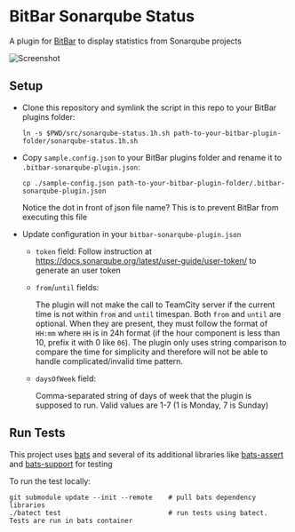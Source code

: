 # BitBar Sonarqube Status

A plugin for [BitBar](https://github.com/matryer/bitbar) to display statistics from Sonarqube projects

![Screenshot](https://i.imgur.com/foGh0kq.png)

## Setup

- Clone this repository and symlink the script in this repo to your BitBar plugins folder:

    ```
    ln -s $PWD/src/sonarqube-status.1h.sh path-to-your-bitbar-plugin-folder/sonarqube-status.1h.sh
    ```

- Copy `sample.config.json` to your BitBar plugins folder and rename it to `.bitbar-sonarqube-plugin.json`:

    ```
    cp ./sample-config.json path-to-your-bitbar-plugin-folder/.bitbar-sonarqube-plugin.json
    ```

    Notice the dot in front of json file name? This is to prevent BitBar from executing this file

- Update configuration in your `bitbar-sonarqube-plugin.json`
    - `token` field:
        Follow instruction at https://docs.sonarqube.org/latest/user-guide/user-token/ to generate an user token

    - `from`/`until` fields:

        The plugin will not make the call to TeamCity server if the current time is not within `from` and `until` timespan. Both `from` and `until` are optional. When they are present, they must follow the format of `HH:mm` where `HH` is in 24h format (if the hour component is less than 10, prefix it with 0 like `06`). The plugin only uses string comparison to compare the time for simplicity and therefore will not be able to handle complicated/invalid time pattern.

    - `daysOfWeek` field:

        Comma-separated string of days of week that the plugin is supposed to run. Valid values are 1-7 (1 is Monday, 7 is Sunday)

## Run Tests

This project uses [bats](https://github.com/bats-core/bats-core) and several of its additional libraries like [bats-assert](https://github.com/bats-core/bats-assert) and [bats-support](https://github.com/bats-core/bats-support) for testing

To run the test locally:

```
git submodule update --init --remote    # pull bats dependency libraries
./batect test                           # run tests using batect. Tests are run in bats container
```
